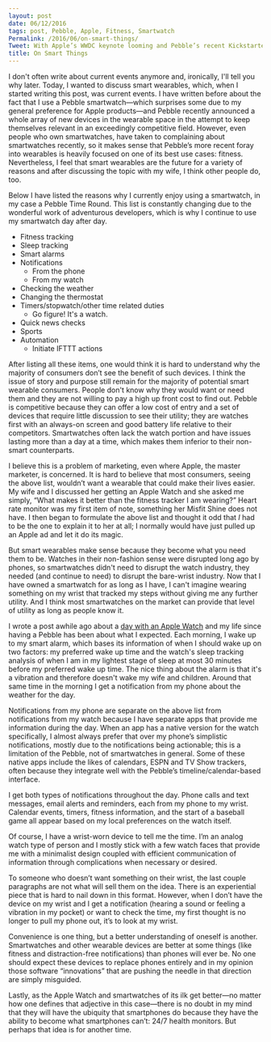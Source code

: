 ```yaml
---
layout: post
date: 06/12/2016
tags: post, Pebble, Apple, Fitness, Smartwatch
Permalink: /2016/06/on-smart-things/
Tweet: With Apple’s WWDC keynote looming and Pebble’s recent Kickstarter campaign, why not write about smart wearables?!
title: On Smart Things
---
```


I don't often write about current events anymore and, ironically, I'll tell you why later. Today, I wanted to discuss smart wearables, which, when I started writing this post, was current events. I have written before about the fact that I use a Pebble smartwatch—which surprises some due to my general preference for Apple products—and Pebble recently announced a whole array of new devices in the wearable space in the attempt to keep themselves relevant in an exceedingly competitive field. However, even people who own smartwatches, have taken to complaining about smartwatches recently, so it makes sense that Pebble’s more recent foray into wearables is heavily focused on one of its best use cases: fitness. Nevertheless, I feel that smart wearables are the future for a variety of reasons and after discussing the topic with my wife, I think other people do, too.

Below I have listed the reasons why I currently enjoy using a smartwatch, in my case a Pebble Time Round. This list is constantly changing due to the wonderful work of adventurous developers, which is why I continue to use my smartwatch day after day.

- Fitness tracking
- Sleep tracking
- Smart alarms
- Notifications 
	- From the phone
	- From my watch
- Checking the weather
- Changing the thermostat
- Timers/stopwatch/other time related duties
	- Go figure! It's a watch.
- Quick news checks
- Sports
- Automation
	- Initiate IFTTT actions

After listing all these items, one would think it is hard to understand why the majority of consumers don’t see the benefit of such devices. I think the issue of story and purpose still remain for the majority of potential smart wearable consumers. People don't know why they would want or need them and they are not willing to pay a high up front cost to find out. Pebble is competitive because they can offer a low cost of entry and a set of devices that require little discussion to see their utility; they are watches first with an always-on screen and good battery life relative to their competitors. Smartwatches often lack the watch portion and have issues lasting more than a day at a time, which makes them inferior to their non-smart counterparts.

I believe this is a problem of marketing, even where Apple, the master marketer, is concerned. It is hard to believe that most consumers, seeing the above list, wouldn’t want a wearable that could make their lives easier. My wife and I discussed her getting an Apple Watch and she asked me simply, “What makes it better than the fitness tracker I am wearing?” Heart rate monitor was my first item of note, something her Misfit Shine does not have. I then began to formulate the above list and thought it odd that *I* had to be the one to explain it to her at all; I normally would have just pulled up an Apple ad and let it do its magic.

But smart wearables make sense because they become what you need them to be. Watches in their non-fashion sense were disrupted long ago by phones, so smartwatches didn't need to disrupt the watch industry, they needed (and continue to need) to disrupt the bare-wrist industry. Now that I have owned a smartwatch for as long as I have, I can't imagine wearing something on my wrist that tracked my steps without giving me any further utility. And I think most smartwatches on the market can provide that level of utility as long as people know it.

I wrote a post awhile ago about a [day with an Apple Watch][1] and my life since having a Pebble has been about what I expected. Each morning, I wake up to my smart alarm, which bases its information of when I should wake up on two factors: my preferred wake up time and the watch's sleep tracking analysis of when I am in my lightest stage of sleep at most 30 minutes before my preferred wake up time. The nice thing about the alarm is that it's a vibration and therefore doesn't wake my wife and children. Around that same time in the morning I get a notification from my phone about the weather for the day. 

Notifications from my phone are separate on the above list from notifications from my watch because I have separate apps that provide me information during the day. When an app has a native version for the watch specifically, I almost always prefer that over my phone’s simplistic notifications, mostly due to the notifications being actionable; this is a limitation of the Pebble, not of smartwatches in general. Some of these native apps include the likes of calendars, ESPN and TV Show trackers, often because they integrate well with the Pebble’s timeline/calendar-based interface.

I get both types of notifications throughout the day. Phone calls and text messages, email alerts and reminders, each from my phone to my wrist. Calendar events, timers, fitness information, and the start of a baseball game all appear based on my local preferences on the watch itself.

Of course, I have a wrist-worn device to tell me the time. I’m an analog watch type of person and I mostly stick with a few watch faces that provide me with a minimalist design coupled with efficient communication of information through complications when necessary or desired.

To someone who doesn’t want something on their wrist, the last couple paragraphs are not what will sell them on the idea. There is an experiential piece that is hard to nail down in this format. However, when I don’t have the device on my wrist and I get a notification (hearing a sound or feeling a vibration in my pocket) or want to check the time, my first thought is no longer to pull my phone out, it’s to look at my wrist.

Convenience is one thing, but a better understanding of oneself is another. Smartwatches and other wearable devices are better at some things (like fitness and distraction-free notifications) than phones will ever be. No one should expect these devices to replace phones entirely and in my opinion those software “innovations” that are pushing the needle in that direction are simply misguided.

Lastly, as the Apple Watch and smartwatches of its ilk get better—no matter how one defines that adjective in this case—there is no doubt in my mind that they will have the ubiquity that smartphones do because they have the ability to become what smartphones can’t: 24/7 health monitors. But perhaps that idea is for another time.

[1]:	http://engineeredeloquence.com/2015/03/an-apple-watch-day
